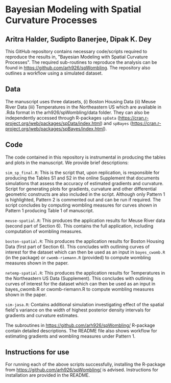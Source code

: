 Bayesian Modeling with Spatial Curvature Processes
================

## Aritra Halder, Sudipto Banerjee, Dipak K. Dey

This GitHub repository contains necessary code/scripts required to reproduce the results in, "Bayesian Modeling with Spatial Curvature Processes". The required sub-routines to reproduce the analysis can be found in https://github.com/arh926/spWombling. The repository also outlines a workflow using a simulated dataset.

## Data

The manuscript uses three datasets, (i) Boston Housing Data (ii) Meuse River Data (iii) Temperatures in the Northeastern US which are available in .Rda format in the arh926/spWombling/data folder. They can also be independently accessed through R-packages `spData` (https://cran.r-project.org/web/packages/spData/index.html) and `spBayes` (https://cran.r-project.org/web/packages/spBayes/index.html).


## Code
The code contained in this repository is instrumental in producing the tables and plots in the manuscript. We provide brief descriptions:

`sim_sp_final.R`: This is the script that, upon replication, is responsible for producing the Tables S1 and S2 in the online Supplement that documents simulations that assess the accuracy of estimated gradients and curvature. Script for generating plots for gradients, curvature and other differential geometric constructs are also included in the script. Although only Pattern 1 is highlighted, Pattern 2 is commented out and can be run if required. The script concludes by computing wombling measures for curves shown in Pattern 1 producing Table 1 of manuscript.

`meuse-spatial.R`: This produces the application results for Meuse River data (second part of Section 6). This contains the full application, including computation of wombling measures.

`boston-spatial.R`: This produces the application results for Boston Housing Data (first part of Section 6). This concludes with outlining curves of interest  for the dataset which can then be used as an input in `bayes_cwomb.R` (in the package) or `cwomb-riemann.R` (provided) to compute wombling measures shown in the paper.

`netemp-spatial.R`: This produces the application results for Temperatures in the Northeastern US Data (Supplement). This concludes with outlining curves of interest  for the dataset which can then be used as an input in bayes_cwomb.R or cwomb-riemann.R to compute wombling measures shown in the paper.

`sim-jasa.R`: Contains additional simulation investigating effect of the spatial field's variance on the width of highest posterior density intervals for gradients and curvature estimates.

The subroutines in https://github.com/arh926/spWombling/ R-package contain detailed descriptions. The README file also shows workflow for estimating gradients and wombling measures under Pattern 1.

## Instructions for use
For running each of the above scripts successfully, installing the R-package from https://github.com/arh926/spWombling/ is advised. Instructions for installation are provided in the README.


